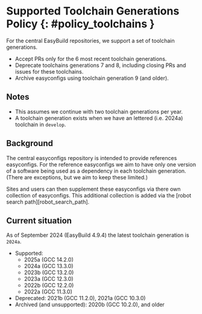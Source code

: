 # Supported Toolchain Generations Policy {: #policy_toolchains }

For the central EasyBuild repositories, we support a set of toolchain generations.

* Accept PRs only for the 6 most recent toolchain generations.
* Deprecate toolchains generations 7 and 8, including closing PRs and issues for these toolchains.
* Archive easyconfigs using toolchain generation 9 (and older).

## Notes

* This assumes we continue with two toolchain generations per year.
* A toolchain generation exists when we have an lettered (i.e. 2024a) toolchain in `develop`.

## Background

The central easyconfigs repository is intended to provide references easyconfigs. For the reference easyconfigs we
aim to have only one version of a software being used as a dependency in each toolchain generation. (There are
exceptions, but we aim to keep these limited.)

Sites and users can then supplement these easyconfigs via there own collection of easyconfigs. This additional
collection is added via the [robot search path][robot_search_path].

## Current situation

As of September 2024 (EasyBuild 4.9.4) the latest toolchain generation is `2024a`.

* Supported:
    * 2025a (GCC 14.2.0)
    * 2024a (GCC 13.3.0)
    * 2023b (GCC 13.2.0)
    * 2023a (GCC 12.3.0)
    * 2022b (GCC 12.2.0)
    * 2022a (GCC 11.3.0)
* Deprecated: 2021b (GCC 11.2.0), 2021a (GCC 10.3.0)
* Archived (and unsupported): 2020b (GCC 10.2.0), and older
